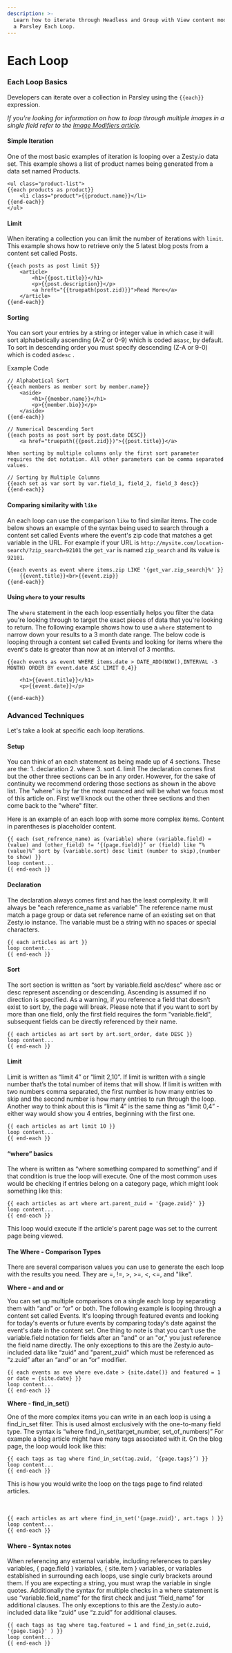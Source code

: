 ```yaml
---
description: >-
  Learn how to iterate through Headless and Group with View content models with
  a Parsley Each Loop.
---
```


# Each Loop

### Each Loop Basics

Developers can iterate over a collection in Parsley using the `{{each}}` expression. 

_If you're looking for information on how to loop through multiple images in a single field refer to the_ [_Image Modifiers article_](https://zesty.org/services/web-engine/introduction-to-parsley/image-modifiers#looping-through-multiple-images-in-a-media-field)_._ 

#### Simple Iteration

One of the most basic examples of iteration is looping over a Zesty.io data set. This example shows a list of product names being generated from a data set named Products.

```text
<ul class="product-list">  
{{each products as product}}
    <li class="product">{{product.name}}</li>
{{end-each}}
</ul>
```

#### Limit

When iterating a collection you can limit the number of iterations with `limit`. This example shows how to retrieve only the 5 latest blog posts from a content set called Posts.

```text
{{each posts as post limit 5}}
    <article>
        <h1>{{post.title}}</h1>
        <p>{{post.description}}</p>
        <a hreft="{{truepath(post.zid)}}">Read More</a>
    </article>
{{end-each}}
```

#### Sorting

You can sort your entries by a string or integer value in which case it will sort alphabetically ascending \(A-Z or 0-9\) which is coded as`asc`, by default. To sort in descending order you must specify descending \(Z-A or 9-0\) which is coded as`desc` .

Example Code

```text
// Alphabetical Sort
{{each members as member sort by member.name}}
    <aside>
        <h1>{{member.name}}</h1>
        <p>{{member.bio}}</p>
    </aside>
{{end-each}}

// Numerical Descending Sort
{{each posts as post sort by post.date DESC}}
    <a href="truepath({{post.zid}})">{{post.title}}</a>

When sorting by multiple columns only the first sort parameter requires the dot notation. All other parameters can be comma separated values.

// Sorting by Multiple Columns
{{each set as var sort by var.field_1, field_2, field_3 desc}}
{{end-each}}
```

#### Comparing similarity with `like`

An each loop can use the comparison `like` to find similar items. The code below shows an example of the syntax being used to search through a content set called Events where the event's zip code that matches a get variable in the URL. For example if your URL is `http://mysite.com/location-search/?zip_search=92101` the `get_var` is named `zip_search` and its value is `92101`.

```text
{{each events as event where items.zip LIKE '{get_var.zip_search}%' }}    
    {{event.title}}<br>{{event.zip}}
{{end-each}}
```

#### Using `where` to your results

The `where` statement in the each loop essentially helps you filter the data you're looking through to target the exact pieces of data that you're looking to return. The following example shows how to use a `where` statement to narrow down your results to a 3 month date range. The below code is looping through a content set called Events and looking for items where the event's date is greater than now at an interval of 3 months.

```text
{{each events as event WHERE items.date > DATE_ADD(NOW(),INTERVAL -3 MONTH) ORDER BY event.date ASC LIMIT 0,4}}

    <h1>{{event.title}}</h1>
    <p>{{event.date}}</p>

{{end-each}}
```

### Advanced Techniques

Let's take a look at specific each loop iterations.

#### Setup

You can think of an each statement as being made up of 4 sections. These are the: 1. declaration 2. where 3. sort 4. limit The declaration comes first but the other three sections can be in any order. However, for the sake of continuity we recommend ordering those sections as shown in the above list. The "where" is by far the most nuanced and will be what we focus most of this article on. First we’ll knock out the other three sections and then come back to the "where" filter.

Here is an example of an each loop with some more complex items. Content in parentheses is placeholder content.

```text
{{ each (set_refrence_name) as (variable) where (variable.field) = (value) and (other_field) != ‘{(page.field)}’ or (field) like “%(value)%” sort by (variable.sort) desc limit (number to skip),(number to show) }}
loop content...
{{ end-each }}
```

#### Declaration

The declaration always comes first and has the least complexity. It will always be "each reference\_name as variable" The reference name must match a page group or data set reference name of an existing set on that Zesty.io instance. The variable must be a string with no spaces or special characters.

```text
{{ each articles as art }}
loop content...
{{ end-each }}
```

#### Sort

The sort section is written as “sort by variable.field asc/desc” where asc or desc represent ascending or descending. Ascending is assumed if no direction is specified. As a warning, if you reference a field that doesn’t exist to sort by, the page will break. Please note that if you want to sort by more than one field, only the first field requires the form "variable.field", subsequent fields can be directly referenced by their name.

```text
{{ each articles as art sort by art.sort_order, date DESC }}
loop content...
{{ end-each }}
```

#### Limit

Limit is written as “limit 4” or “limit 2,10”. If limit is written with a single number that’s the total number of items that will show. If limit is written with two numbers comma separated, the first number is how many entries to skip and the second number is how many entries to run through the loop. Another way to think about this is “limit 4” is the same thing as “limit 0,4” - either way would show you 4 entries, beginning with the first one.

```text
{{ each articles as art limit 10 }}
loop content...
{{ end-each }}
```

#### “where” basics

The where is written as “where something compared to something” and if that condition is true the loop will execute. One of the most common uses would be checking if entries belong on a category page, which might look something like this:

```markup
{{ each articles as art where art.parent_zuid = '{page.zuid}' }}
loop content...
{{ end-each }}
```

This loop would execute if the article's parent page was set to the current page being viewed.

#### The Where - Comparison Types

There are several comparison values you can use to generate the each loop with the results you need. They are =, !=, &gt;, &gt;=, &lt;, &lt;=, and "like".

**Where - and and or**

You can set up multiple comparisons on a single each loop by separating them with “and” or “or” or both. The following example is looping through a content set called Events. It's looping through featured events and looking for today's events or future events by comparing today's date against the event's date in the content set. One thing to note is that you can’t use the variable.field notation for fields after an "and" or an "or," you just reference the field name directly. The only exceptions to this are the Zesty.io auto-included data like “zuid” and "parent\_zuid" which must be referenced as “z.zuid” after an “and” or an “or” modifier.

```text
{{ each events as eve where eve.date > {site.date()} and featured = 1 or date = {site.date} }}
loop content...
{{ end-each }}
```

**Where - find\_in\_set\(\)**

One of the more complex items you can write in an each loop is using a find\_in\_set filter. This is used almost exclusively with the one-to-many field type. The syntax is “where find\_in\_set\(target\_number, set\_of\_numbers\)” For example a blog article might have many tags associated with it. On the blog page, the loop would look like this:

```text
{{ each tags as tag where find_in_set(tag.zuid, ‘{page.tags}’) }}
loop content...
{{ end-each }}
```

This is how you would write the loop on the tags page to find related articles.

#### 

```text


{{ each articles as art where find_in_set('{page.zuid}', art.tags ) }}
loop content...
{{ end-each }}

```

#### Where - Syntax notes

When referencing any external variable, including references to parsley variables, { page.field } variables, { site.item } variables, or variables established in surrounding each loops, use single curly brackets around them. If you are expecting a string, you must wrap the variable in single quotes. Additionally the syntax for multiple checks in a where statement is use “variable.field\_name” for the first check and just “field\_name” for additional clauses. The only exceptions to this are the Zesty.io auto-included data like “zuid” use “z.zuid” for additional clauses.

```text
{{ each tags as tag where tag.featured = 1 and find_in_set(z.zuid, '{page.tags}' ) }}
loop content...
{{ end-each }}
```


